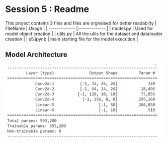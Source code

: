 # Session 5 : Readme
This project contains 3 files and files are orgnaised for better readabilty 
| FileName      | Usage         |
| ------------- |:-------------:| 
| model.py      | Used for model object creation |
| utils.py      | All the utils for the dataset and dataloader creation      |
| s5.ipynb | main starting file for the model execution    |

## Model Architecture
![Alt text](./resource/model_architecture.jpg)  

